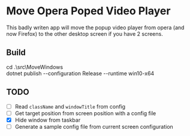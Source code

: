 # Move Opera Poped Video Player

This badly writen app will move the popup video player from opera (and now Firefox) to the other desktop screen if you have 2 screens.

## Build

cd .\src\MoveWindows\
dotnet publish --configuration Release --runtime win10-x64

## TODO

- [ ] Read `className` and `windowTitle` from config
- [ ] Get target position from screen position with a config file
- [x] Hide window from taskbar
- [ ] Generate a sample config file from current screen configuration
